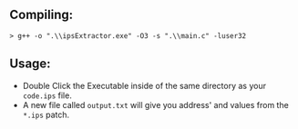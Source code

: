## Compiling:
```
> g++ -o ".\\ipsExtractor.exe" -O3 -s ".\\main.c" -luser32
```

## Usage:
- Double Click the Executable inside of the same directory as your `code.ips` file.
- A new file called `output.txt` will give you address' and values from the `*.ips` patch.
